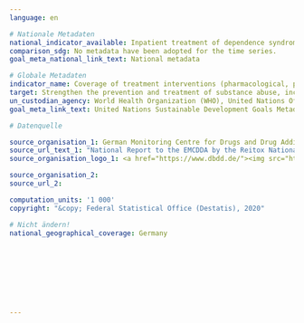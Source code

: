 ```yaml
---
language: en

# Nationale Metadaten
national_indicator_available: Inpatient treatment of dependence syndrom due to psychoactive substance use <br> Inpatient treatment of alcohol dependence
comparison_sdg: No metadata have been adopted for the time series.
goal_meta_national_link_text: National metadata

# Globale Metadaten
indicator_name: Coverage of treatment interventions (pharmacological, psychosocial and rehabilitation and aftercare services) for substance use disorders
target: Strengthen the prevention and treatment of substance abuse, including narcotic drug abuse and harmful use of alcohol
un_custodian_agency: World Health Organization (WHO), United Nations Office on Drugs and Crime (UNODC)
goal_meta_link_text: United Nations Sustainable Development Goals Metadata

# Datenquelle

source_organisation_1: German Monitoring Centre for Drugs and Drug Addiction (DBDD)
source_url_text_1: "National Report to the EMCDDA by the Reitox National Focal Point, Workbook Drugs"
source_organisation_logo_1: <a href="https://www.dbdd.de/"><img src="https://g205sdgs.github.io/sdg-indicators/public/LogosEn/dbdd.png" alt="Logo DBDD" /></a>

source_organisation_2:
source_url_2:

computation_units: '1 000'
copyright: "&copy; Federal Statistical Office (Destatis), 2020"

# Nicht ändern!
national_geographical_coverage: Germany









---
```

